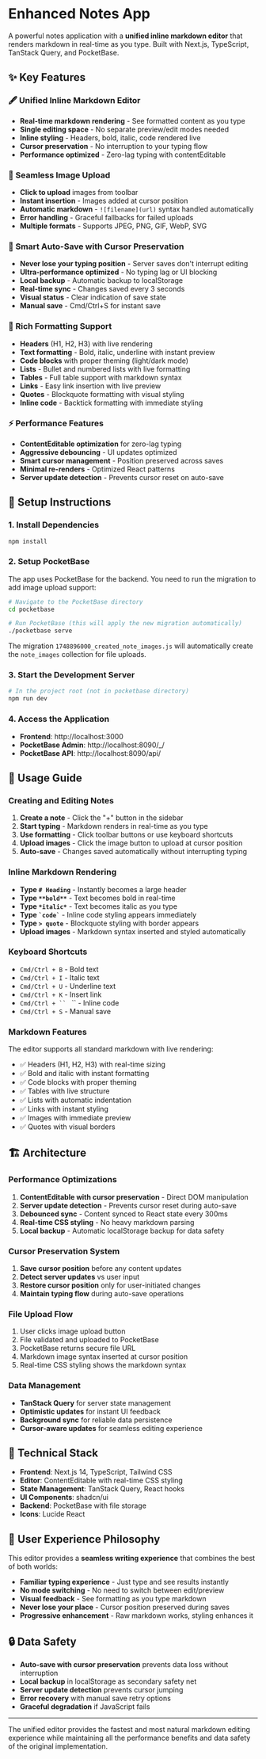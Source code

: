 # Enhanced Notes App

A powerful notes application with a **unified inline markdown editor** that renders markdown in real-time as you type. Built with Next.js, TypeScript, TanStack Query, and PocketBase.

## ✨ Key Features

### 🖋️ Unified Inline Markdown Editor
- **Real-time markdown rendering** - See formatted content as you type
- **Single editing space** - No separate preview/edit modes needed
- **Inline styling** - Headers, bold, italic, code rendered live
- **Cursor preservation** - No interruption to your typing flow
- **Performance optimized** - Zero-lag typing with contentEditable

### 📸 Seamless Image Upload
- **Click to upload** images from toolbar
- **Instant insertion** - Images added at cursor position
- **Automatic markdown** - `![filename](url)` syntax handled automatically
- **Error handling** - Graceful fallbacks for failed uploads
- **Multiple formats** - Supports JPEG, PNG, GIF, WebP, SVG

### 💾 Smart Auto-Save with Cursor Preservation
- **Never lose your typing position** - Server saves don't interrupt editing
- **Ultra-performance optimized** - No typing lag or UI blocking
- **Local backup** - Automatic backup to localStorage
- **Real-time sync** - Changes saved every 3 seconds
- **Visual status** - Clear indication of save state
- **Manual save** - Cmd/Ctrl+S for instant save

### 🎨 Rich Formatting Support
- **Headers** (H1, H2, H3) with live rendering
- **Text formatting** - Bold, italic, underline with instant preview
- **Code blocks** with proper theming (light/dark mode)
- **Lists** - Bullet and numbered lists with live formatting
- **Tables** - Full table support with markdown syntax
- **Links** - Easy link insertion with live preview
- **Quotes** - Blockquote formatting with visual styling
- **Inline code** - Backtick formatting with immediate styling

### ⚡ Performance Features
- **ContentEditable optimization** for zero-lag typing
- **Aggressive debouncing** - UI updates optimized
- **Smart cursor management** - Position preserved across saves
- **Minimal re-renders** - Optimized React patterns
- **Server update detection** - Prevents cursor reset on auto-save

## 🚀 Setup Instructions

### 1. Install Dependencies
```bash
npm install
```

### 2. Setup PocketBase
The app uses PocketBase for the backend. You need to run the migration to add image upload support:

```bash
# Navigate to the PocketBase directory
cd pocketbase

# Run PocketBase (this will apply the new migration automatically)
./pocketbase serve
```

The migration `1748896000_created_note_images.js` will automatically create the `note_images` collection for file uploads.

### 3. Start the Development Server
```bash
# In the project root (not in pocketbase directory)
npm run dev
```

### 4. Access the Application
- **Frontend**: http://localhost:3000
- **PocketBase Admin**: http://localhost:8090/_/
- **PocketBase API**: http://localhost:8090/api/

## 📝 Usage Guide

### Creating and Editing Notes
1. **Create a note** - Click the "+" button in the sidebar
2. **Start typing** - Markdown renders in real-time as you type
3. **Use formatting** - Click toolbar buttons or use keyboard shortcuts
4. **Upload images** - Click the image button to upload at cursor position
5. **Auto-save** - Changes saved automatically without interrupting typing

### Inline Markdown Rendering
- **Type `# Heading`** - Instantly becomes a large header
- **Type `**bold**`** - Text becomes bold in real-time
- **Type `*italic*`** - Text becomes italic as you type
- **Type `` `code` ``** - Inline code styling appears immediately
- **Type `> quote`** - Blockquote styling with border appears
- **Upload images** - Markdown syntax inserted and styled automatically

### Keyboard Shortcuts
- `Cmd/Ctrl + B` - Bold text
- `Cmd/Ctrl + I` - Italic text
- `Cmd/Ctrl + U` - Underline text
- `Cmd/Ctrl + K` - Insert link
- `Cmd/Ctrl + `` ` `` - Inline code
- `Cmd/Ctrl + S` - Manual save

### Markdown Features
The editor supports all standard markdown with live rendering:
- ✅ Headers (H1, H2, H3) with real-time sizing
- ✅ Bold and italic with instant formatting
- ✅ Code blocks with proper theming
- ✅ Tables with live structure
- ✅ Lists with automatic indentation
- ✅ Links with instant styling
- ✅ Images with immediate preview
- ✅ Quotes with visual borders

## 🏗️ Architecture

### Performance Optimizations
1. **ContentEditable with cursor preservation** - Direct DOM manipulation
2. **Server update detection** - Prevents cursor reset during auto-save
3. **Debounced sync** - Content synced to React state every 300ms
4. **Real-time CSS styling** - No heavy markdown parsing
5. **Local backup** - Automatic localStorage backup for data safety

### Cursor Preservation System
1. **Save cursor position** before any content updates
2. **Detect server updates** vs user input
3. **Restore cursor position** only for user-initiated changes
4. **Maintain typing flow** during auto-save operations

### File Upload Flow
1. User clicks image upload button
2. File validated and uploaded to PocketBase
3. PocketBase returns secure file URL
4. Markdown image syntax inserted at cursor position
5. Real-time CSS styling shows the markdown syntax

### Data Management
- **TanStack Query** for server state management
- **Optimistic updates** for instant UI feedback
- **Background sync** for reliable data persistence
- **Cursor-aware updates** for seamless editing experience

## 🔧 Technical Stack

- **Frontend**: Next.js 14, TypeScript, Tailwind CSS
- **Editor**: ContentEditable with real-time CSS styling
- **State Management**: TanStack Query, React hooks
- **UI Components**: shadcn/ui
- **Backend**: PocketBase with file storage
- **Icons**: Lucide React

## 🎯 User Experience Philosophy

This editor provides a **seamless writing experience** that combines the best of both worlds:

- **Familiar typing experience** - Just type and see results instantly
- **No mode switching** - No need to switch between edit/preview
- **Visual feedback** - See formatting as you type markdown
- **Never lose your place** - Cursor position preserved during saves
- **Progressive enhancement** - Raw markdown works, styling enhances it

## 🔒 Data Safety

- **Auto-save with cursor preservation** prevents data loss without interruption
- **Local backup** in localStorage as secondary safety net
- **Server update detection** prevents cursor jumping
- **Error recovery** with manual save retry options
- **Graceful degradation** if JavaScript fails

---

The unified editor provides the fastest and most natural markdown editing experience while maintaining all the performance benefits and data safety of the original implementation.
